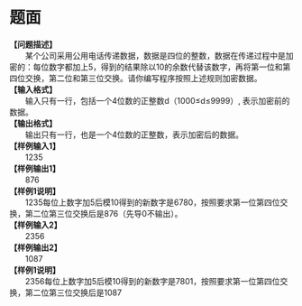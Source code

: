 # 题面



<div class="pdcont"><b>【问题描述】</b><b></b><br/>
　　某个公司采用公用电话传递数据，数据是四位的整数，数据在传递过程中是加密的：每位数字都加上5，得到的结果除以10的余数代替该数字，再将第一位和第四位交换，第二位和第三位交换。请你编写程序按照上述规则加密数据。<br/>
<b>【输入格式】</b><b></b><br/>
　　输入只有一行，包括一个4位数的正整数d（1000≤d≤9999）, 表示加密前的数据。<br/>
<b>【输出格式】</b><b></b><br/>
　　输出只有一行，也是一个4位数的正整数，表示加密后的数据。<br/>
<b>【样例输入</b><b>1</b><b>】</b><b></b><br/>
　　1235<br/>
<b>【样例输出</b><b>1</b><b>】</b><b></b><br/>
　　876<br/>
<b>【样例</b><b>1</b><b>说明】</b><b></b><br/>
　　1235每位上数字加5后模10得到的新数字是6780，按照要求第一位第四位交换，第二位第三位交换后是876（先导0不输出）。<br/>
<b>【样例输入</b><b>2</b><b>】</b><b></b><br/>
　　2356<br/>
<b>【样例输出</b><b>2</b><b>】</b><b></b><br/>
　　1087<br/>
<b>【样例</b><b>1</b><b>说明】</b><b></b><br/>
　　2356每位上数字加5后模10得到的新数字是7801，按照要求第一位第四位交换，第二位第三位交换后是1087</div>



